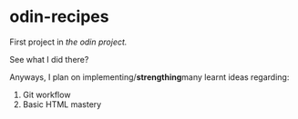 # odin-recipes

<p>First project in <em>the odin project.</em></p>

See what I did there?

Anyways, I plan on implementing/<strong>strengthing</strong>many learnt ideas regarding:
  <ol>
    <li>Git workflow</li>
    <li>Basic HTML mastery</li>